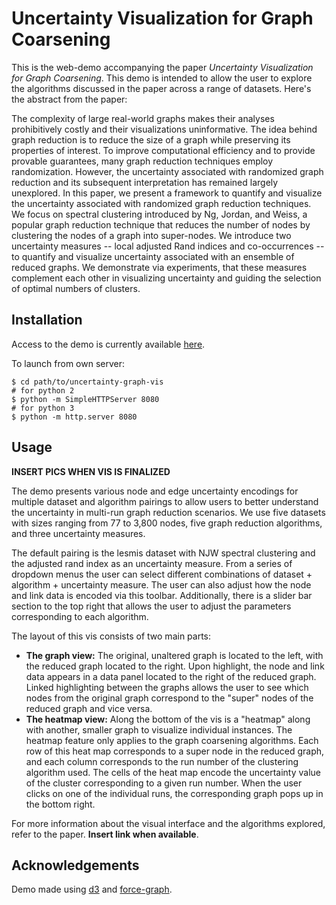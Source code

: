 # Uncertainty Visualization for Graph Coarsening


This is the web-demo accompanying the paper *Uncertainty Visualization for Graph Coarsening*. This demo is intended to allow the user to explore the algorithms discussed in the paper across a range of datasets. Here's the abstract from the paper: 

The complexity of large real-world graphs makes their analyses prohibitively costly and their visualizations uninformative. The idea behind graph reduction is to reduce the size of a graph while preserving its properties of interest. To improve computational efficiency and to provide provable guarantees, many graph reduction techniques employ randomization. 
However, the uncertainty associated with randomized graph reduction and its subsequent interpretation has remained largely unexplored. 
In this paper, we present a framework to quantify and visualize the uncertainty associated with randomized graph reduction techniques. 
We focus on spectral clustering introduced by Ng, Jordan, and Weiss, a popular graph reduction technique that reduces the number of nodes by clustering the nodes of a graph into super-nodes. 
We introduce two uncertainty measures -- local adjusted Rand indices and co-occurrences -- to quantify and visualize uncertainty associated with an ensemble of reduced graphs. We demonstrate via experiments, that these measures complement each other in visualizing uncertainty and guiding the selection of optimal numbers of clusters. 


## Installation

Access to the demo is currently available [here](https://fei0324.github.io/uncertainty-graph-vis).

To launch from own server:

```
$ cd path/to/uncertainty-graph-vis
# for python 2
$ python -m SimpleHTTPServer 8080
# for python 3
$ python -m http.server 8080
```

## Usage

**INSERT PICS WHEN VIS IS FINALIZED**

The demo presents various node and edge uncertainty encodings for multiple dataset and algorithm pairings to allow users to better understand the uncertainty in multi-run graph reduction scenarios. We use five datasets with sizes ranging from 77 to 3,800 nodes, five graph reduction algorithms, and three uncertainty measures.

The default pairing is the lesmis dataset with NJW spectral clustering and the adjusted rand index as an uncertainty measure. From a series of dropdown menus the user can select different combinations of dataset + algorithm + uncertainty measure. The user can also adjust how the node and link data is encoded via this toolbar. Additionally, there is a slider bar section to the top right that allows the user to adjust the parameters corresponding to each algorithm. 

The layout of this vis consists of two main parts:

- **The graph view:** The original, unaltered graph is located to the left, with the reduced graph located to the right. Upon highlight, the node and link data appears in a data panel located to the right of the reduced graph. Linked highlighting between the graphs allows the user to see which nodes from the original graph correspond to the "super" nodes of the reduced graph and vice versa.
- **The heatmap view:** Along the bottom of the vis is a "heatmap" along with another, smaller graph to visualize individual instances. The heatmap feature only applies to the graph coarsening algorithms. Each row of this heat map corresponds to a super node in the reduced graph, and each column corresponds to the run number of the clustering algorithm used. The cells of the heat map encode the uncertainty value of the cluster corresponding to a given run number. When the user clicks on one of the individual runs, the corresponding graph pops up in the bottom right. 

For more information about the visual interface and the algorithms explored, refer to the paper. **Insert link when available**.

## Acknowledgements

Demo made using [d3](https://d3js.org/) and [force-graph](https://github.com/vasturiano/force-graph).

